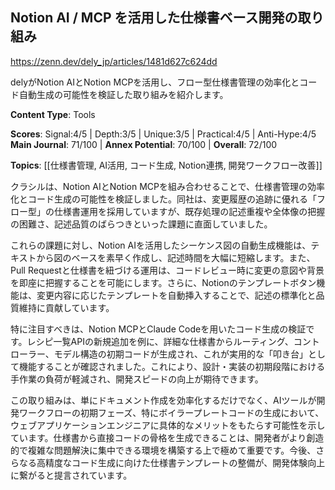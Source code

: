 ## Notion AI / MCP を活用した仕様書ベース開発の取り組み

https://zenn.dev/dely_jp/articles/1481d627c624dd

delyがNotion AIとNotion MCPを活用し、フロー型仕様書管理の効率化とコード自動生成の可能性を検証した取り組みを紹介します。

**Content Type**: Tools

**Scores**: Signal:4/5 | Depth:3/5 | Unique:3/5 | Practical:4/5 | Anti-Hype:4/5
**Main Journal**: 71/100 | **Annex Potential**: 70/100 | **Overall**: 72/100

**Topics**: [[仕様書管理, AI活用, コード生成, Notion連携, 開発ワークフロー改善]]

クラシルは、Notion AIとNotion MCPを組み合わせることで、仕様書管理の効率化とコード生成の可能性を検証しました。同社は、変更履歴の追跡に優れる「フロー型」の仕様書運用を採用していますが、既存処理の記述重複や全体像の把握の困難さ、記述品質のばらつきといった課題に直面していました。

これらの課題に対し、Notion AIを活用したシーケンス図の自動生成機能は、テキストから図のベースを素早く作成し、記述時間を大幅に短縮します。また、Pull Requestと仕様書を紐づける運用は、コードレビュー時に変更の意図や背景を即座に把握することを可能にします。さらに、Notionのテンプレートボタン機能は、変更内容に応じたテンプレートを自動挿入することで、記述の標準化と品質維持に貢献しています。

特に注目すべきは、Notion MCPとClaude Codeを用いたコード生成の検証です。レシピ一覧APIの新規追加を例に、詳細な仕様書からルーティング、コントローラー、モデル構造の初期コードが生成され、これが実用的な「叩き台」として機能することが確認されました。これにより、設計・実装の初期段階における手作業の負荷が軽減され、開発スピードの向上が期待できます。

この取り組みは、単にドキュメント作成を効率化するだけでなく、AIツールが開発ワークフローの初期フェーズ、特にボイラープレートコードの生成において、ウェブアプリケーションエンジニアに具体的なメリットをもたらす可能性を示しています。仕様書から直接コードの骨格を生成できることは、開発者がより創造的で複雑な問題解決に集中できる環境を構築する上で極めて重要です。今後、さらなる高精度なコード生成に向けた仕様書テンプレートの整備が、開発体験向上に繋がると提言されています。